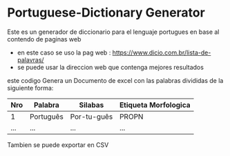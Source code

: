 # Portuguese-Dictionary Generator

Este es un generador de diccionario para el lenguaje portugues en base al contendo de paginas web 
* en este caso se uso la pag web : https://www.dicio.com.br/lista-de-palavras/
* se puede usar la direccion web que contenga mejores resultados 

este codigo Genera un Documento de excel con las palabras divididas de la siguiente forma:

| Nro | Palabra | Silabas | Etiqueta Morfologica |
|---|---|---|---|
| 1 | Português | Por-tu-guês | PROPN |
| ... | ... | ... | ... |

Tambien se puede exportar en CSV



